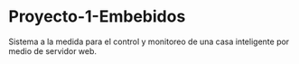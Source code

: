 # Proyecto-1-Embebidos
Sistema a la medida para el control y monitoreo de una casa inteligente por medio de servidor web.
